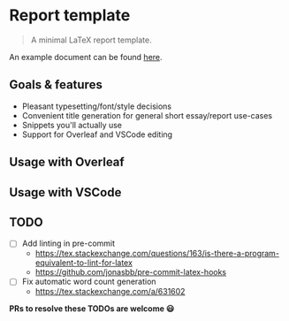 # Report template

> A minimal LaTeX report template.

An example document can be found [here](https://github.com/EdmundGoodman/report-template/releases/download/example-document/Essay_template.pdf).

## Goals & features

- Pleasant typesetting/font/style decisions
- Convenient title generation for general short essay/report use-cases
- Snippets you'll actually use
- Support for Overleaf and VSCode editing

## Usage with Overleaf

## Usage with VSCode

## TODO

- [ ] Add linting in pre-commit
  - <https://tex.stackexchange.com/questions/163/is-there-a-program-equivalent-to-lint-for-latex>
  - <https://github.com/jonasbb/pre-commit-latex-hooks>
- [ ] Fix automatic word count generation
  - <https://tex.stackexchange.com/a/631602>
     
**PRs to resolve these TODOs are welcome :smiley:**
